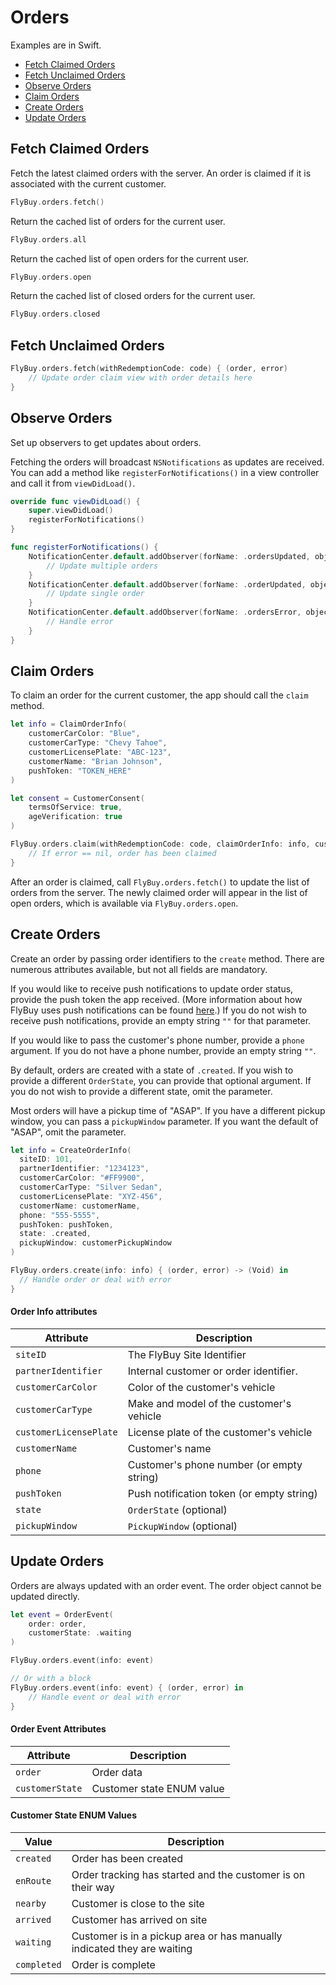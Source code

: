 # Orders

Examples are in Swift.

- [Fetch Claimed Orders](#fetch-claimed-orders)
- [Fetch Unclaimed Orders](#fetch-unclaimed-orders)
- [Observe Orders](#observe-orders)
- [Claim Orders](#claim-orders)
- [Create Orders](#create-orders)
- [Update Orders](#update-orders)

## <span id="fetch-claimed-orders">Fetch Claimed Orders</span>

Fetch the latest claimed orders with the server. An order is claimed if it is associated with the current customer.

```swift
FlyBuy.orders.fetch()
```

Return the cached list of orders for the current user.

```swift
FlyBuy.orders.all
```

Return the cached list of open orders for the current user.

```swift
FlyBuy.orders.open
```

Return the cached list of closed orders for the current user.

```swift
FlyBuy.orders.closed
```

## <span id="fetch-unclaimed-orders">Fetch Unclaimed Orders</span>

```swift
FlyBuy.orders.fetch(withRedemptionCode: code) { (order, error)
    // Update order claim view with order details here
}
```

## <span id="observe-orders">Observe Orders</span>

Set up observers to get updates about orders.

Fetching the orders will broadcast `NSNotifications` as updates are received. You can add a method like `registerForNotifications()` in a view controller and call it from `viewDidLoad()`.

```swift
override func viewDidLoad() {
    super.viewDidLoad()
    registerForNotifications()
}

func registerForNotifications() {
    NotificationCenter.default.addObserver(forName: .ordersUpdated, object: nil, queue: nil) { (notification) in
        // Update multiple orders
    }
    NotificationCenter.default.addObserver(forName: .orderUpdated, object: nil, queue: nil) { (notification) in
        // Update single order
    }
    NotificationCenter.default.addObserver(forName: .ordersError, object: nil, queue: nil) { (notification) in
        // Handle error
    }
}
```

## <span id="claim-orders">Claim Orders</span>

To claim an order for the current customer, the app should call the `claim` method.

```swift
let info = ClaimOrderInfo(
    customerCarColor: "Blue",
    customerCarType: "Chevy Tahoe",
    customerLicensePlate: "ABC-123",
    customerName: "Brian Johnson",
    pushToken: "TOKEN_HERE"
)

let consent = CustomerConsent(
    termsOfService: true,
    ageVerification: true
)

FlyBuy.orders.claim(withRedemptionCode: code, claimOrderInfo: info, customerConsent: consent) { (order, error)
    // If error == nil, order has been claimed
}
```

After an order is claimed, call `FlyBuy.orders.fetch()` to update the list of orders from the server. The newly claimed order will appear in the list of open orders, which is available via `FlyBuy.orders.open`.

## <span id="create-orders">Create Orders</span>

Create an order by passing order identifiers to the `create` method. There are numerous attributes available, but not all fields are mandatory.

If you would like to receive push notifications to update order status, provide the push token the app received. (More information about how FlyBuy uses push notifications can be found [here](notifications.md).) If you do not wish to receive push notifications, provide an empty string `""` for that parameter.

If you would like to pass the customer's phone number, provide a `phone` argument. If you do not have a phone number, provide an empty string `""`.

By default, orders are created with a state of `.created`. If you wish to provide a different `OrderState`, you can provide that optional argument. If you do not wish to provide a different state, omit the parameter.

Most orders will have a pickup time of "ASAP". If you have a different pickup window, you can pass a `pickupWindow` parameter. If you want the default of "ASAP", omit the parameter.

```swift
let info = CreateOrderInfo(
  siteID: 101,
  partnerIdentifier: "1234123",
  customerCarColor: "#FF9900",
  customerCarType: "Silver Sedan",
  customerLicensePlate: "XYZ-456",
  customerName: customerName,
  phone: "555-5555",
  pushToken: pushToken,
  state: .created,
  pickupWindow: customerPickupWindow
)

FlyBuy.orders.create(info: info) { (order, error) -> (Void) in
  // Handle order or deal with error
}
```

#### Order Info attributes

| Attribute              | Description                                     |
| ---------------------- | ----------------------------------------------- |
| `siteID`               | The FlyBuy Site Identifier                      |
| `partnerIdentifier`    | Internal customer or order identifier.          |
| `customerCarColor`     | Color of the customer's vehicle                 |
| `customerCarType`      | Make and model of the customer's vehicle        |
| `customerLicensePlate` | License plate of the customer's vehicle         |
| `customerName`         | Customer's name                                 |
| `phone`                | Customer's phone number (or empty string)       |
| `pushToken`            | Push notification token (or empty string)       |
| `state`                | `OrderState` (optional)                         |
| `pickupWindow`         | `PickupWindow` (optional)                       |

## <span id="update-orders">Update Orders</span>

Orders are always updated with an order event. The order object cannot be updated directly.

```swift
let event = OrderEvent(
    order: order,
    customerState: .waiting
)

FlyBuy.orders.event(info: event)

// Or with a block
FlyBuy.orders.event(info: event) { (order, error) in
    // Handle event or deal with error
}
```

#### Order Event Attributes

| Attribute       | Description               |
|-----------------|---------------------------|
| `order`         | Order data                |
| `customerState` | Customer state ENUM value |

#### Customer State ENUM Values

| Value       | Description                                                             |
|-------------|-------------------------------------------------------------------------|
| `created`   | Order has been created                                                  |
| `enRoute`   | Order tracking has started and the customer is on their way             |
| `nearby`    | Customer is close to the site                                           |
| `arrived`   | Customer has arrived on site                                            |
| `waiting`   | Customer is in a pickup area or has manually indicated they are waiting |
| `completed` | Order is complete                                                       |